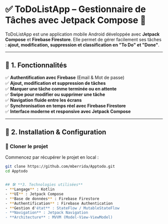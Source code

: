 # ✅ ToDoListApp – Gestionnaire de Tâches avec Jetpack Compose 🚀

ToDoListApp est une application mobile Android développée avec **Jetpack Compose** et **Firebase Firestore**. Elle permet de gérer facilement ses tâches : **ajout, modification, suppression et classification en "To Do" et "Done"**.

---

## 📌 **1. Fonctionnalités**
✅ **Authentification avec Firebase** (Email & Mot de passe)  
✅ **Ajout, modification et suppression de tâches**  
✅ **Marquer une tâche comme terminée ou en attente**  
✅ **Swipe pour modifier ou supprimer une tâche**  
✅ **Navigation fluide entre les écrans**  
✅ **Synchronisation en temps réel avec Firebase Firestore**  
✅ **Interface moderne et responsive avec Jetpack Compose**

---

## 🚀 **2. Installation & Configuration**

### 🔹 **Cloner le projet**
Commencez par récupérer le projet en local :
```sh
git clone https://github.com/mberrida/Apptodo.git
cd Apptodo


## 🛠 **3. Technologies utilisées**
- **Langage** : Kotlin
- **UI** : Jetpack Compose
- **Base de données** : Firebase Firestore
- **Authentification** : Firebase Authentication
- **Gestion d'état** : StateFlow / MutableStateFlow
- **Navigation** : Jetpack Navigation
- **Architecture** : MVVM (Model-View-ViewModel)
